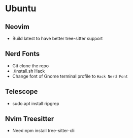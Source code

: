 
# Ubuntu

## Neovim
- Build latest to have better tree-sitter support

## Nerd Fonts
- Git clone the repo
- ./install.sh Hack
- Change font of Gnome terminal profile to `Hack Nerd Font`

## Telescope
- sudo apt install ripgrep

## Nvim Treesitter
- Need npm install tree-sitter-cli

